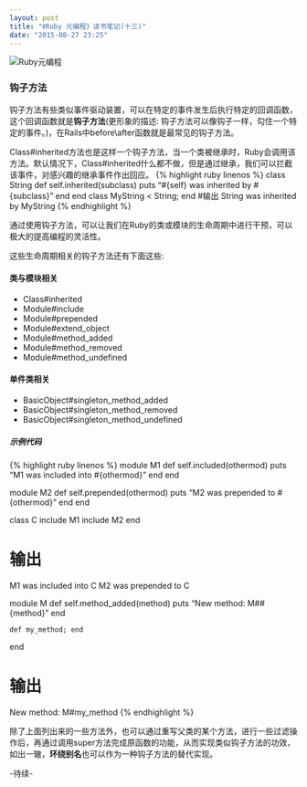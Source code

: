 ```yaml
---
layout: post
title: "《Ruby 元编程》读书笔记(十三)"
date: "2015-08-27 23:25"
---
```


![Ruby元编程]({{site.IMG_PATH}}/metaprogramming-1.jpg)

### 钩子方法

钩子方法有些类似事件驱动装置，可以在特定的事件发生后执行特定的回调函数，这个回调函数就是**钩子方法**(更形象的描述: 钩子方法可以像钩子一样，勾住一个特定的事件。)，在Rails中before\after函数就是最常见的钩子方法。

Class#inherited方法也是这样一个钩子方法，当一个类被继承时，Ruby会调用该方法。默认情况下，Class#inherited什么都不做，但是通过继承，我们可以拦截该事件，对感兴趣的继承事件作出回应。
{% highlight ruby linenos %}
class String
    def self.inherited(subclass)
        puts “#{self} was inherited by #{subclass}”
    end
end
class MyString < String; end
#输出
String was inherited by MyString
{% endhighlight %}

通过使用钩子方法，可以让我们在Ruby的类或模块的生命周期中进行干预，可以极大的提高编程的灵活性。

这些生命周期相关的钩子方法还有下面这些:

#### 类与模块相关

+ Class#inherited
+ Module#include
+ Module#prepended
+ Module#extend_object
+ Module#method_added
+ Module#method_removed
+ Module#method_undefined

#### 单件类相关

+ BasicObject#singleton_method_added
+ BasicObject#singleton_method_removed
+ BasicObject#singleton_method_undefined

##### 示例代码
{% highlight ruby linenos %}
module M1
    def self.included(othermod)
        puts “M1 was included into #{othermod}”
    end
end

module M2
    def self.prepended(othermod)
        puts “M2 was prepended to #{othermod}”
    end
end

class C
    include M1
    include M2
end

# 输出
M1 was included into C
M2 was prepended to C

module M
    def self.method_added(method)
        puts “New method: M##{method}”
    end

    def my_method; end
end

# 输出
New method: M#my_method
{% endhighlight %}

除了上面列出来的一些方法外，也可以通过重写父类的某个方法，进行一些过滤操作后，再通过调用super方法完成原函数的功能，从而实现类似钩子方法的功效，如出一辙，**环绕别名**也可以作为一种钩子方法的替代实现。

-待续-
